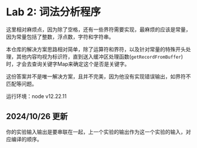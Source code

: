 # Lab 2: 词法分析程序

这里相对麻烦点，因为除了空格，还有一些界符需要实现，最麻烦的应该是常量，因为常量包括了整数，浮点数，字符和字符串。

本仓库的解决方案思路相对简单，除了运算符和界符，以及针对常量的特殊开头处理，其他内容均视为标识符，直到送入缓冲区处理函数(`getRecordFromBuffer`) 时，才会去查询关键字Map来确定这个是否是关键字。

这份答案并不是唯一解决方案，且并不完美，因为他没有实现错误输出，如界符不匹配等问题。

运行环境：node v12.22.11

## 2024/10/26 更新

你的实验输入输出是要串联在一起，上一个实验的输出作为这一个实验的输入，对应编译的顺序。